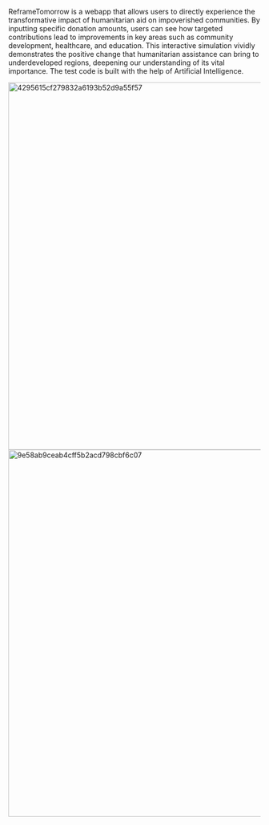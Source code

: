ReframeTomorrow is a webapp that allows users to directly experience the transformative impact of humanitarian aid on impoverished communities. By inputting specific donation amounts, users can see how targeted contributions lead to improvements in key areas such as community development, healthcare, and education. This interactive simulation vividly demonstrates the positive change that humanitarian assistance can bring to underdeveloped regions, deepening our understanding of its vital importance. The test code is built with the help of Artificial Intelligence.


<img width="734" alt="4295615cf279832a6193b52d9a55f57" src="https://github.com/user-attachments/assets/189f0f24-4d1c-442a-af2b-ce5c04b0c5f7" />
<img width="733" alt="9e58ab9ceab4cff5b2acd798cbf6c07" src="https://github.com/user-attachments/assets/33bbc3bf-c019-46b8-9488-55f361469cf8" />
